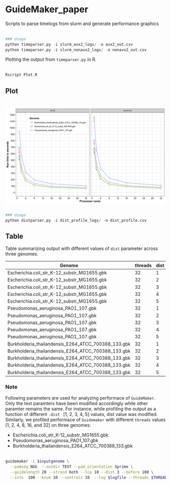 # GuideMaker_paper

Scripts to parse timelogs from slurm and generate performance graphics



```python

### Usage
python timeparser.py -i slurm_avx2_logs/ -o avx2_out.csv
python timeparser.py -i slurm_nonavx2_logs/ -o nonavx2_out.csv

```


Plotting the output from `timeparser.py`  in R. 

```R

Rscript Plot.R 

```

## Plot

# ![alt text](https://github.com/USDA-ARS-GBRU/GuideMaker_paper/blob/master/figures/AVX2_Performance_Graph.png)




```python
### Usage
python distparser.py -i dist_profile_logs/ -o dist_profile.csv

```

## Table
Table summarizing output with different values of `dist` parameter across three genomes.

|Genome                                             |threads|dist|total_PAM_sites|n_candidate_PAM|percent_PAM_consider|total_locus|target_locus|missed_locus|missed_locus%|target_coverage%|mean_target|std_target|median_target|min_target|max_target|n_agg|n_cgg|n_ggg|n_tgg|
|---------------------------------------------------|-------|----|---------------|---------------|--------------------|-----------|------------|------------|-------------|----------------|-----------|----------|-------------|----------|----------|-----|-----|-----|-----|
|Escherichia.coli_str_K-12_substr_MG1655.gbk        |32     |1   |542073         |36108          |6.66                |4357       |4302        |55          |1.26%        |98.74%          |8.39       |3.7       |8            |1         |29        |8776 |9437 |7111 |10784|
|Escherichia.coli_str_K-12_substr_MG1655.gbk        |32     |2   |542073         |36031          |6.65                |4357       |4301        |56          |1.29%        |98.71%          |8.38       |3.7       |8            |1         |29        |8758 |9411 |7094 |10768|
|Escherichia.coli_str_K-12_substr_MG1655.gbk        |32     |3   |542073         |35845          |6.61                |4357       |4295        |62          |1.42%        |98.58%          |8.35       |3.7       |8            |1         |28        |8710 |9367 |7047 |10721|
|Escherichia.coli_str_K-12_substr_MG1655.gbk        |32     |4   |542073         |34763          |6.41                |4357       |4294        |63          |1.45%        |98.55%          |8.1        |3.66      |8            |1         |26        |8466 |9067 |6828 |10402|
|Escherichia.coli_str_K-12_substr_MG1655.gbk        |32     |5   |542073         |26086          |4.81                |4357       |4251        |106         |2.43%        |97.57%          |6.14       |3.17      |6            |1         |23        |6377 |6729 |5224 |7756 |
|Pseudomonas_aeruginosa_PAO1_107.gbk                |32     |1   |1171800        |46158          |3.94                |5584       |5462        |122         |2.18%        |97.82%          |8.45       |4.62      |8            |1         |29        |9977 |15182|10858|10141|
|Pseudomonas_aeruginosa_PAO1_107.gbk                |32     |2   |1171800        |46110          |3.93                |5584       |5460        |124         |2.22%        |97.78%          |8.45       |4.62      |8            |1         |29        |9964 |15166|10851|10129|
|Pseudomonas_aeruginosa_PAO1_107.gbk                |32     |3   |1171800        |45720          |3.9                 |5584       |5452        |132         |2.36%        |97.64%          |8.39       |4.6       |8            |1         |29        |9881 |15033|10753|10053|
|Pseudomonas_aeruginosa_PAO1_107.gbk                |32     |4   |1171800        |41789          |3.57                |5584       |5387        |197         |3.53%        |96.47%          |7.76       |4.44      |7            |1         |26        |9006 |13653|9958 |9172 |
|Pseudomonas_aeruginosa_PAO1_107.gbk                |32     |5   |1171800        |24736          |2.11                |5584       |4869        |715         |12.8%        |87.2%           |5.08       |3.36      |4            |1         |20        |5322 |7952 |6018 |5444 |
|Burkholderia_thailandensis_E264_ATCC_700388_133.gbk|32     |1   |923226         |36346          |3.94                |5633       |5323        |310         |5.5%         |94.5%           |6.83       |4.13      |6            |1         |34        |6019 |16403|7230 |6694 |
|Burkholderia_thailandensis_E264_ATCC_700388_133.gbk|32     |2   |923226         |36279          |3.93                |5633       |5322        |311         |5.52%        |94.48%          |6.82       |4.13      |6            |1         |34        |6006 |16375|7219 |6679 |
|Burkholderia_thailandensis_E264_ATCC_700388_133.gbk|32     |3   |923226         |35882          |3.89                |5633       |5309        |324         |5.75%        |94.25%          |6.76       |4.11      |6            |1         |34        |5955 |16142|7154 |6631 |
|Burkholderia_thailandensis_E264_ATCC_700388_133.gbk|32     |4   |923226         |32349          |3.5                 |5633       |5207        |426         |7.56%        |92.44%          |6.21       |3.94      |6            |1         |31        |5449 |14354|6445 |6101 |
|Burkholderia_thailandensis_E264_ATCC_700388_133.gbk|32     |5   |923226         |19886          |2.15                |5633       |4584        |1049        |18.62%       |81.38%          |4.34       |3.15      |4            |1         |29        |3601 |8376 |3989 |3920 |





### Note
Following parameters are used for analyzing performace of `GuideMaker`. Only the test paramters have been modified accordingly while other paramter remains the same. For instance, while profiling the output as a function of different `-dist ` [1, 2, 3, 4, 5] values, dist value was modified. Similarly, we profiled performace of `Guidemaker` with different `threads` values [1, 2, 4, 8, 16, and 32] on three genomes:
  - Escherichia.coli_str_K-12_substr_MG1655.gbk
  - Pseudomonas_aeruginosa_PAO1_107.gbk
  - Burkholderia_thailandensis_E264_ATCC_700388_133.gbk

```bash

guidemaker -i $inputgenome \
  --pamseq NGG  --outdir TEST --pam_orientation 5prime \
  --guidelength 20 --strand both --lcp 10 --dist 3 --before 100 \
  --into  100 --knum 10 --controls 10  --log $logfile --threads $THREADS


```










